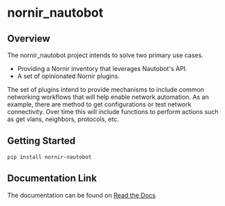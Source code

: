 # nornir_nautobot

## Overview

The nornir_nautobot project intends to solve two primary use cases.

* Providing a Nornir inventory that leverages Nautobot's API.
* A set of opinionated Nornir plugins.

The set of plugins intend to provide mechanisms to include common networking workflows that will help enable network automation. As an example, there are method to get configurations or test network connectivity. Over time this will include functions to perform actions such as get vlans, neighbors, protocols, etc.

## Getting Started

```shell
pip install nornir-nautobot
```

## Documentation Link

The documentation can be found on [Read the Docs](https://nornir-nautobot.readthedocs.io/en/latest/)